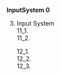 **InputSystem 0**

3. Input System  
    11_1.[](InputSystem11_2.md)   
    11_2.[](InputSystem11_2.md) 

    12_1.[](InputSystem12_1.md)   
    12_2.[](InputSystem12_2.md)   
    12_3.[](InputSystem12_3.md) 

    